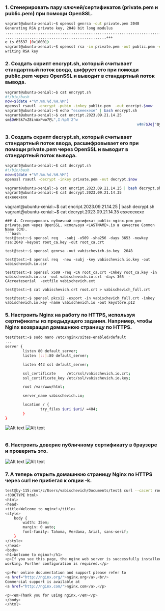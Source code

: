 ### 1. Сгенерировать пару ключей/сертификатов (private.pem и public.pem) при помощи OpenSSL.
```bash
vagrant@ubuntu-xenial:~$ openssl genrsa -out private.pem 2048
Generating RSA private key, 2048 bit long modulus
......................................................................................................................+++
..............................................+++
e is 65537 (0x10001)
vagrant@ubuntu-xenial:~$ openssl rsa -in private.pem -out public.pem -outform PEM -pubout
writing RSA key

```
### 2. Создать скрипт encrypt.sh, который считывает стандартный поток ввода, шифрует его при помощи public.pem через OpenSSL и выводит в стандартный поток вывода.
```bash
vagrant@ubuntu-xenial:~$ cat encrypt.sh
#!/bin/bash
now=$(date +"%Y.%m.%d.%H.%M")
openssl rsautl -encrypt -pubin -inkey public.pem  -out encript.$now
vagrant@ubuntu-xenial:~$ echo "esxeeexexe" | bash encrypt.sh
vagrant@ubuntu-xenial:~$ cat encript.2023.09.21.14.25
sm$D#HSk7vZ8inAxFwo7̗PL",I:%pӔ'2^w
                                                            wΦm7$Jej"QySǖE!ge#W
```


### 3. Создать скрипт decrypt.sh, который считывает стандартный поток ввода, расшифровывает его при помощи private.pem через OpenSSL и выводит в стандартный поток вывода.
```bash
vagrant@ubuntu-xenial:~$ cat decrypt.sh
#!/bin/bash
now=$(date +"%Y.%m.%d.%H.%M")
openssl rsautl -decrypt -inkey private.pem -out decrypt.$now

vagrant@ubuntu-xenial:~$ cat encript.2023.09.21.14.25 | bash decrypt.sh 
vagrant@ubuntu-xenial:~$ cat decrypt.2023.09.21.14.35
esxeeexexe
```

vagrant@ubuntu-xenial:~$ cat encript.2023.09.21.14.25 | bash decrypt.sh 
vagrant@ubuntu-xenial:~$ cat decrypt.2023.09.21.14.35
esxeeexexe
```
### 4. Сгенерировать публичный сертификат public-nginx.pem для private.pem через OpenSSL, используя <LASTNAME>.io в качестве Common Name (CN).
```bash
test@test:~$ openssl req   -subj -x509 -sha256 -days 3653 -newkey rsa:2048 -keyout root_ca.key -out root_ca.crt

test@test:~$ openssl genrsa -out vabischevich.io.key  2048

test@test:~$ openssl req  -new -subj -key vabischevich.io.key -out vabischevich.io.csr

test@test:~$ openssl x509 -req -CA root_ca.crt -CAkey root_ca.key -in vabischevich.io.csr -out vabischevich.io.crt -days 365  -CAcreateserial  -extfile vabischevich.ext 

test@test:~$ cat vabischevich.crt root.crt > vabischevich_full.crt

test@test:~$ openssl pkcs12 -export -in vabischevich_full.crt -inkey vabischevich.io.key -name vabischevich.io -out keystore.p12

```
### 5. Настроить Nginx на работу по HTTPS, используя сертификаты из предыдущего задания. Например, чтобы Nginx возвращал домашнюю страницу по HTTPS.
```bash
test@test:~$ sudo nano /etc/nginx/sites-enabled/default
...
server {
        listen 80 default_server;
        listen [::]:80 default_server;

        listen 443 ssl default_server;

        ssl_certificate     /etc/ssl/vabischevich.io.crt;
        ssl_certificate_key /etc/ssl/vabischevich.io.key;

        root /var/www/html;

        server_name vabischevich.io;

        location / {
                try_files $uri $uri/ =404;
        }
}
```
![Alt text](image/nginx.png)
![Alt text](image/nginx-cert.png)

```bash


```
### 6. Настроить доверие публичному сертификату в браузере и проверить это.
![Alt text](image/nginx-ca.png)
![Alt text](image/nginx-cert2.png)

### 7. А теперь открыть домашнюю страницу Nginx по HTTPS через curl не прибегая к опции -k.
```bash
test@by-115:/mnt/c/Users/vabischevich/Documents/test$ curl --cacert root_ca.crt https://vabischevich.io
<!DOCTYPE html>
<html>
<head>
<title>Welcome to nginx!</title>
<style>
    body {
        width: 35em;
        margin: 0 auto;
        font-family: Tahoma, Verdana, Arial, sans-serif;
    }
</style>
</head>
<body>
<h1>Welcome to nginx!</h1>
<p>If you see this page, the nginx web server is successfully installed and
working. Further configuration is required.</p>

<p>For online documentation and support please refer to
<a href="http://nginx.org/">nginx.org</a>.<br/>
Commercial support is available at
<a href="http://nginx.com/">nginx.com</a>.</p>

<p><em>Thank you for using nginx.</em></p>
</body>
</html>
```